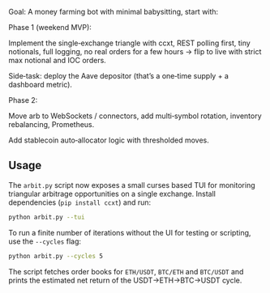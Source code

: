 Goal: A money farming bot with minimal babysitting, start with:

Phase 1 (weekend MVP):

Implement the single‑exchange triangle with ccxt, REST polling first, tiny notionals, full logging, no real orders for a few hours → flip to live with strict max notional and IOC orders.

Side‑task: deploy the Aave depositor (that’s a one‑time supply + a dashboard metric).

Phase 2:

Move arb to WebSockets / connectors, add multi‑symbol rotation, inventory rebalancing, Prometheus.

Add stablecoin auto‑allocator logic with thresholded moves.

## Usage

The `arbit.py` script now exposes a small curses based TUI for monitoring
triangular arbitrage opportunities on a single exchange.  Install
dependencies (`pip install ccxt`) and run:

```bash
python arbit.py --tui
```

To run a finite number of iterations without the UI for testing or
scripting, use the `--cycles` flag:

```bash
python arbit.py --cycles 5
```

The script fetches order books for `ETH/USDT`, `BTC/ETH` and `BTC/USDT`
and prints the estimated net return of the USDT→ETH→BTC→USDT cycle.
